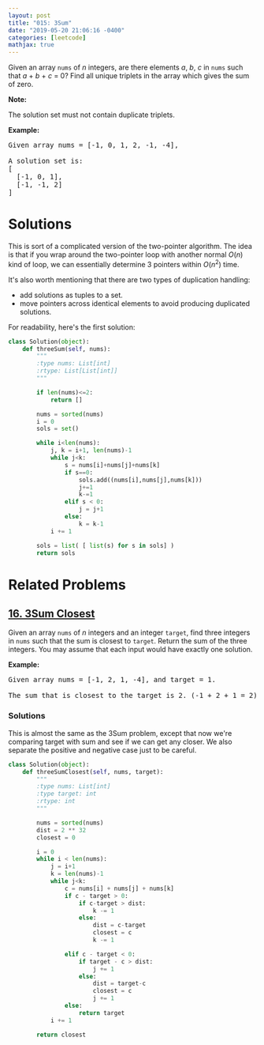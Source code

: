 ```yaml
---
layout: post
title: "015: 3Sum"
date: "2019-05-20 21:06:16 -0400"
categories: [leetcode]
mathjax: true
---
```


<p>Given an array <code>nums</code> of <em>n</em> integers, are there elements <em>a</em>, <em>b</em>, <em>c</em> in <code>nums</code> such that <em>a</em> + <em>b</em> + <em>c</em> = 0? Find all unique triplets in the array which gives the sum of zero.</p>
<!--more-->

<p><strong>Note:</strong></p>

<p>The solution set must not contain duplicate triplets.</p>


<p><strong>Example:</strong></p>

<pre>
Given array nums = [-1, 0, 1, 2, -1, -4],

A solution set is:
[
  [-1, 0, 1],
  [-1, -1, 2]
]
</pre>

# Solutions

This is sort of a complicated version of the two-pointer algorithm.  The idea is that if you wrap around the two-pointer loop with another normal $O(n)$ kind of loop, we can essentially determine 3 pointers within $O(n^{2})$ time.

It's also worth mentioning that there are two types of duplication handling:
* add solutions as tuples to a set.
* move pointers across identical elements to avoid producing duplicated solutions.

For readability, here's the first solution:

```python
class Solution(object):
    def threeSum(self, nums):
        """
        :type nums: List[int]
        :rtype: List[List[int]]
        """

        if len(nums)<=2:
            return []

        nums = sorted(nums)
        i = 0
        sols = set()

        while i<len(nums):
            j, k = i+1, len(nums)-1
            while j<k:
                s = nums[i]+nums[j]+nums[k]
                if s==0:
                    sols.add((nums[i],nums[j],nums[k]))
                    j+=1
                    k-=1
                elif s < 0:
                    j = j+1
                else:
                    k = k-1
            i += 1

        sols = list( [ list(s) for s in sols] )
        return sols
```

# Related Problems

## [16. 3Sum Closest](https://leetcode.com/problems/3sum-closest/description/) 

<p>Given an array <code>nums</code> of <em>n</em> integers and an integer <code>target</code>, find three integers in <code>nums</code>&nbsp;such that the sum is closest to&nbsp;<code>target</code>. Return the sum of the three integers. You may assume that each input would have exactly one solution.</p>

<p><strong>Example:</strong></p>

<pre>
Given array nums = [-1, 2, 1, -4], and target = 1.

The sum that is closest to the target is 2. (-1 + 2 + 1 = 2).
</pre>

### Solutions

This is almost the same as the 3Sum problem, except that now we're comparing target with sum and see if we can get any closer.  We also separate the positive and negative case just to be careful.

```python
class Solution(object):
    def threeSumClosest(self, nums, target):
        """
        :type nums: List[int]
        :type target: int
        :rtype: int
        """

        nums = sorted(nums)
        dist = 2 ** 32
        closest = 0

        i = 0
        while i < len(nums):
            j = i+1
            k = len(nums)-1
            while j<k:
                c = nums[i] + nums[j] + nums[k]
                if c - target > 0:
                    if c-target > dist:
                        k -= 1
                    else:
                        dist = c-target
                        closest = c
                        k -= 1

                elif c - target < 0:
                    if target - c > dist:
                        j += 1
                    else:
                        dist = target-c
                        closest = c
                        j += 1
                else:
                    return target
            i += 1

        return closest
```

